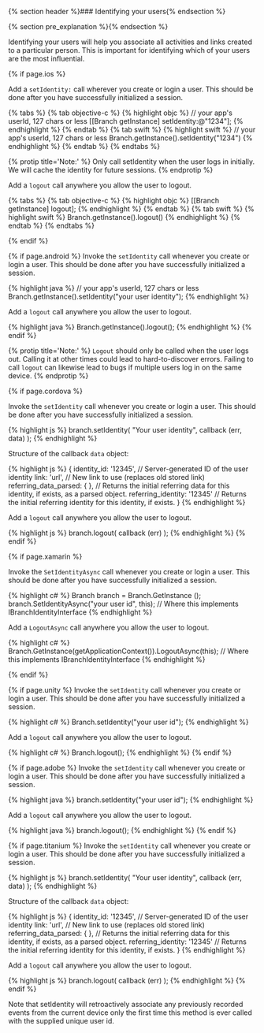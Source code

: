 {% section header %}### Identifying your users{% endsection %}

{% section pre_explanation %}{% endsection %}

Identifying your users will help you associate all activities and links created to a particular person. This is important for identifying which of your users are the most influential.

{% if page.ios %}

Add a `setIdentity:` call wherever you create or login a user. This should be done after you have successfully initialized a session.

{% tabs %}
{% tab objective-c %}
{% highlight objc %}
// your app's userId, 127 chars or less
[[Branch getInstance] setIdentity:@"1234"];
{% endhighlight %}
{% endtab %}
{% tab swift %}
{% highlight swift %}
// your app's userId, 127 chars or less
Branch.getInstance().setIdentity("1234")
{% endhighlight %}
{% endtab %}
{% endtabs %}

{% protip title='Note:' %}
Only call setIdentity when the user logs in initially. We will cache the identity for future sessions.
{% endprotip %}

Add a `logout` call anywhere you allow the user to logout. 

{% tabs %}
{% tab objective-c %}
{% highlight objc %}
[[Branch getInstance] logout];
{% endhighlight %}
{% endtab %}
{% tab swift %}
{% highlight swift %}
Branch.getInstance().logout()
{% endhighlight %}
{% endtab %}
{% endtabs %}

{% endif %}
<!--- iOS identify and logout -->

{% if page.android %}
Invoke the `setIdentity` call whenever you create or login a user. This should be done after you have successfully initialized a session.

{% highlight java %}
// your app's userId, 127 chars or less
Branch.getInstance().setIdentity("your user identity");
{% endhighlight %}


Add a `logout` call anywhere you allow the user to logout. 

{% highlight java %}
Branch.getInstance().logout();
{% endhighlight %}
{% endif %}
<!--- Android identify and logout -->

{% protip title='Note:'  %}
`Logout` should only be called when the user logs out. Calling it at other times could lead to hard-to-discover errors. Failing to call `logout` can likewise lead to bugs if multiple users log in on the same device.
{% endprotip %}

{% if page.cordova %}

Invoke the `setIdentity` call whenever you create or login a user. This should be done after you have successfully initialized a session.

{% highlight js %}
branch.setIdentity(
    "Your user identity",
    callback (err, data)
);
{% endhighlight %}

Structure of the callback `data` object:

{% highlight js %}
{
	identity_id:             '12345',	// Server-generated ID of the user identity
	link:                    'url',		// New link to use (replaces old stored link)
	referring_data_parsed:    { },		// Returns the initial referring data for this identity, if exists, as a parsed object.
	referring_identity:      '12345'	// Returns the initial referring identity for this identity, if exists.
}
{% endhighlight %}

Add a `logout` call anywhere you allow the user to logout.

{% highlight js %}
branch.logout(
    callback (err)
);
{% endhighlight %}
{% endif %}

{% if page.xamarin %}

Invoke the `SetIdentityAsync` call whenever you create or login a user. This should be done after you have successfully initialized a session.

{% highlight c# %}
Branch branch = Branch.GetInstance ();
branch.SetIdentityAsync("your user id", this);  // Where this implements IBranchIdentityInterface
{% endhighlight %}

Add a `LogoutAsync` call anywhere you allow the user to logout. 

{% highlight c# %}
Branch.GetInstance(getApplicationContext()).LogoutAsync(this); // Where this implements IBranchIdentityInterface
{% endhighlight %}

{% endif %}

{% if page.unity %}
Invoke the `setIdentity` call whenever you create or login a user. This should be done after you have successfully initialized a session.

{% highlight c# %}
Branch.setIdentity("your user id");
{% endhighlight %}

Add a `logout` call anywhere you allow the user to logout. 

{% highlight c# %}
Branch.logout();
{% endhighlight %}
{% endif %}

{% if page.adobe %}
Invoke the `setIdentity` call whenever you create or login a user. This should be done after you have successfully initialized a session.

{% highlight java %}
branch.setIdentity("your user id");
{% endhighlight %}

Add a `logout` call anywhere you allow the user to logout. 

{% highlight java %}
branch.logout();
{% endhighlight %}
{% endif %}

{% if page.titanium %}
Invoke the `setIdentity` call whenever you create or login a user. This should be done after you have successfully initialized a session.

{% highlight js %}
branch.setIdentity(
    "Your user identity",
    callback (err, data)
);
{% endhighlight %}

Structure of the callback `data` object:

{% highlight js %}
{
	identity_id:             '12345',	// Server-generated ID of the user identity
	link:                    'url',		// New link to use (replaces old stored link)
	referring_data_parsed:    { },		// Returns the initial referring data for this identity, if exists, as a parsed object.
	referring_identity:      '12345'	// Returns the initial referring identity for this identity, if exists.
}
{% endhighlight %}

Add a `logout` call anywhere you allow the user to logout. 

{% highlight js %}
branch.logout(
    callback (err)
);
{% endhighlight %}
{% endif %}

Note that setIdentity will retroactively associate any previously recorded events from the current device only the first time this method is ever called with the supplied unique user id.